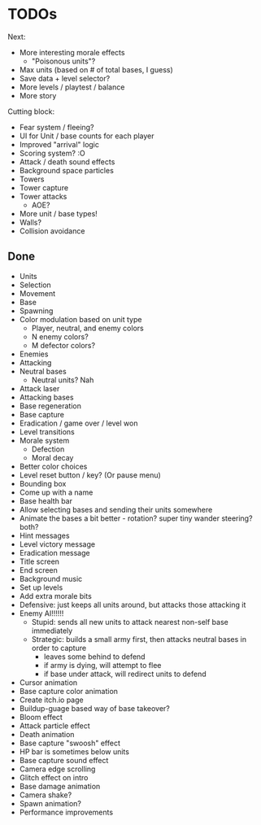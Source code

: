 # TODOs

Next:
- More interesting morale effects
  - "Poisonous units"?
- Max units (based on # of total bases, I guess)
- Save data + level selector?
- More levels / playtest / balance
- More story

Cutting block:
- Fear system / fleeing?
- UI for Unit / base counts for each player
- Improved "arrival" logic
- Scoring system? :O
- Attack / death sound effects
- Background space particles
- Towers
- Tower capture
- Tower attacks
  - AOE?
- More unit / base types!
- Walls?
- Collision avoidance

## Done

- Units
- Selection
- Movement
- Base
- Spawning
- Color modulation based on unit type
  - Player, neutral, and enemy colors
  - N enemy colors?
  - M defector colors?
- Enemies
- Attacking
- Neutral bases
  - Neutral units? Nah
- Attack laser
- Attacking bases
- Base regeneration
- Base capture
- Eradication / game over / level won
- Level transitions
- Morale system
  - Defection
  - Moral decay
- Better color choices
- Level reset button / key? (Or pause menu)
- Bounding box
- Come up with a name
- Base health bar
- Allow selecting bases and sending their units somewhere
- Animate the bases a bit better - rotation? super tiny wander steering? both?
- Hint messages
- Level victory message
- Eradication message
- Title screen
- End screen
- Background music
- Set up levels
- Add extra morale bits
- Defensive: just keeps all units around, but attacks those attacking it
- Enemy AI!!!!!!
  - Stupid: sends all new units to attack nearest non-self base immediately
  - Strategic: builds a small army first, then attacks neutral bases in order to capture
      - leaves some behind to defend
      - if army is dying, will attempt to flee
      - if base under attack, will redirect units to defend
- Cursor animation
- Base capture color animation
- Create itch.io page
- Buildup-guage based way of base takeover?
- Bloom effect
- Attack particle effect
- Death animation
- Base capture "swoosh" effect
- HP bar is sometimes below units
- Base capture sound effect
- Camera edge scrolling
- Glitch effect on intro
- Base damage animation
- Camera shake?
- Spawn animation?
- Performance improvements

